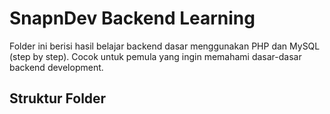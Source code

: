 # SnapnDev Backend Learning

Folder ini berisi hasil belajar backend dasar menggunakan PHP dan MySQL (step by step). Cocok untuk pemula yang ingin memahami dasar-dasar backend development.

## Struktur Folder
